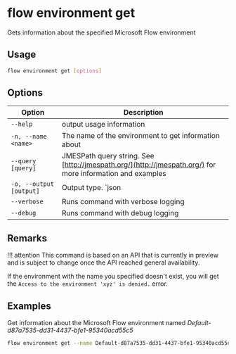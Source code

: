 # flow environment get

Gets information about the specified Microsoft Flow environment

## Usage

```sh
flow environment get [options]
```

## Options

Option|Description
------|-----------
`--help`|output usage information
`-n, --name <name>`|The name of the environment to get information about
`--query [query]`|JMESPath query string. See [http://jmespath.org/](http://jmespath.org/) for more information and examples
`-o, --output [output]`|Output type. `json|text`. Default `text`
`--verbose`|Runs command with verbose logging
`--debug`|Runs command with debug logging

## Remarks

!!! attention
    This command is based on an API that is currently in preview and is subject to change once the API reached general availability.

If the environment with the name you specified doesn't exist, you will get the `Access to the environment 'xyz' is denied.` error.

## Examples

Get information about the Microsoft Flow environment named _Default-d87a7535-dd31-4437-bfe1-95340acd55c5_

```sh
flow environment get --name Default-d87a7535-dd31-4437-bfe1-95340acd55c5
```